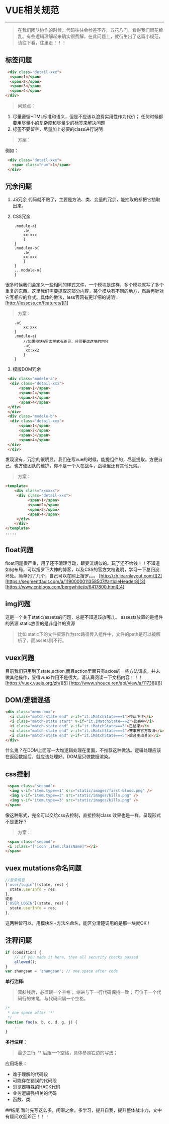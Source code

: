 ﻿# VUE相关规范

---

> 在我们团队协作的时候，代码往往会参差不齐，五花八门，看得我们眼花缭乱。有些逻辑理解起来确实很费解，在此问题上，就衍生出了这篇小规范，请往下看，往里走！！！

## 标签问题
```html
 <div class="detail-xxx">
  <span>1</span>
  <span>2</span>
  <span>3</span>
  <span>4</span>
</div>
```

> 问题点：

 1. 尽量遵循HTML标准和语义，但是不应该以浪费实用性作为代价；
任何时候都要用尽量小的复杂度和尽量少的标签来解决问题
 2. 标签不要留空，尽量加上必要的class进行说明

>  方案：

 例如：
```html
 <div class="detail-xxx">
   <span class="num">1</span>
 </div>
```

## 冗余问题

 1. JS冗余
    代码就不贴了，主要是方法、类、变量的冗余，能抽取的都把它抽取出来。
 
 2. CSS冗余
```less
    .module-a{
        .a{
        xx:xxx
        }
    }
    .modulea-b{
        .a{
        xx:xxx
        }
    }
    ...module-n{
    }
```
很多时候我们会定义一些相同的样式文件，一个模块是这样，多个模块就写了多个重复的东西。这里我们需要提取这部分内容，某个模块有不同的地方，然后再针对它写相应的样式。具体的做法，less官网有更详细的说明：
[http://lesscss.cn/features/][1]

> 方案：

```less
    .a{
        xx:xxx
    }
    .module-a{
        //如果模块A里面样式有差异，只需要改这块的内容
        .a{
         xx:xx2
        }
    }
```

3. 模版DOM冗余
```html
 <div class="modele-a">
  <div class="detail-xxx">
      <span>1</span>
      <span>2</span>
      <span>3</span>
      <span>4</span>
 </div>
 </div>
 <div class="modele-b">
  <div class="detail-xxx">
      <span>1</span>
      <span>2</span>
      <span>3</span>
      <span>4</span>
 </div>
 </div>
```
发现没有，冗余的很明显，我们在写vue的时候，能提组件的，尽量提取。方便自己，也方便团队的维护，你不是一个人在战斗，战壕里还有其他兄弟。

> 方案：

```html
<template>
    <div class="xxxxxx">
     <div class="detail-xxx">
          <span>1</span>
          <span>2</span>
          <span>3</span>
          <span>4</span>
     </div>
    </div> 
</template>
.....
```
## float问题
float问题很严重，用了还不清理浮动，跟耍流氓似的。玩了还不给钱！！不知道如何布局，可以搜罗下大神的博客，以及CSS的官方文档说明，学习一下总归没坏处。简单列了几个，自己可以在网上搜罗。。。
[http://zh.learnlayout.com/][2]
[https://segmentfault.com/a/1190000011358507#articleHeader8][3]
[https://www.cnblogs.com/bergwhite/p/6417800.html][4]
## img问题
这是一个关于static/assets的问题，总是不知道该放哪儿。
assests放置的是组件的资源
static放置的是非组件的资源

> 比如
static下的文件资源作为src路径传入组件中，文件的path是可以被解析了，而assets则不行。

## vuex问题
目前我们只用到了state,action,而且action里面只有axios的一些方法请求，并未做其他操作，显得vuex作用不是很大。请认真阅读一下文档内容！！！
[https://vuex.vuejs.org/zh/][5]
[http://www.shouce.ren/api/view/a/11738][6]

## DOM/逻辑混搭
```html
<div class="menu-box">
  <i class="match-state end" v-if="it.iMatchState===1">停止下注</i>
  <i class="match-state start" v-if="it.iMatchState===2">比赛中</i>
  <i class="match-state end" v-if="it.iMatchState===3">已结束</i>
  <i class="match-state end" v-if="it.iMatchState===4">赛事被官方取消</i>
  <i class="match-state end" v-if="it.iMatchState===5">后台主动关闭</i>
</div>          
```
什么鬼？在DOM上面写一大堆逻辑处理在里面，不推荐这种做法。逻辑处理应该在返回数据后，就应该处理好。DOM层只做数据渲染。

## css控制
```html
 <span class="second">
  <img v-if="item.type==1" src="static/images/first-blood.png" />
  <img v-if="item.type==2" src="static/images/kills.png" />
  <img v-if="item.type==3" src="static/images/kills.png" />
</span>
```
像这种形式，完全可以交给css去控制，直接控制class 效果也是一样，呈现形式不是更好？
> 方案：
```html
 <span class="second">
 <i :class="['icon',item.className]"></i>
</span>
```

## vuex mutations命名问题
```js
//登录信息
['user/login'](state, res) {
  state.userInfo = res;
},
或者
['USER_LOGIN'](state, res) {
  state.userInfo = res;
},
```
这两种皆可以，用模块名+方法名命名，能区分清楚调用的是那一块就OK！

## 注释问题
```js
if (condition) {
    // if you made it here, then all security checks passed
    allowed();
}
var zhangsan = 'zhangsan'; // one space after code
```
**单行注释:**

> 双斜线后，必须跟一个空格； 缩进与下一行代码保持一致；
可位于一个代码行的末尾，与代码间隔一个空格。

```js
/*
 * one space after '*'
 */
function foo(a, b, c, d, g, j) {
    ...
}
```
**多行注释：**

> 最少三行, '*'后跟一个空格，具体参照右边的写法；

应用场景：

 - 难于理解的代码段
 - 可能存在错误的代码段
 - 浏览器特殊的HACK代码
 - 业务逻辑强相关的代码
 - 函数、类

##结尾
暂时先写这么多，闲暇之余，多学习，提升自我，提升整体战斗力，文中有疑问欢迎斧正！！！

  [1]: http://lesscss.cn/features/
  [2]: http://zh.learnlayout.com/
  [3]: https://segmentfault.com/a/1190000011358507#articleHeader8
  [4]: https://www.cnblogs.com/bergwhite/p/6417800.html
  [5]: https://vuex.vuejs.org/zh/
  [6]: http://www.shouce.ren/api/view/a/11738